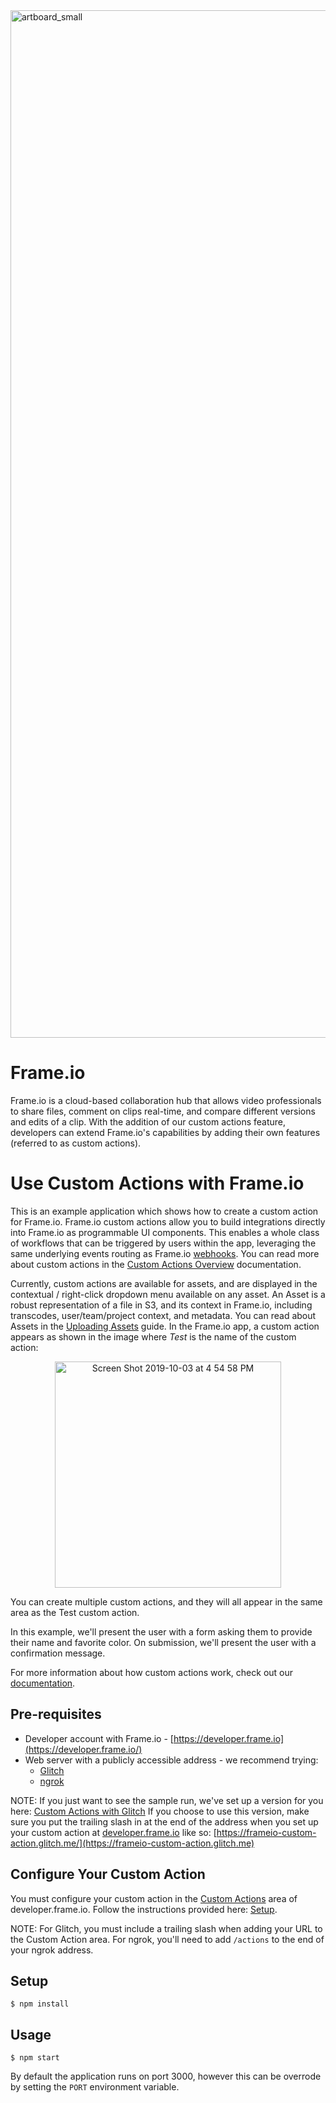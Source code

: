 <img width="1644" alt="artboard_small" src="https://user-images.githubusercontent.com/19295862/66240171-ba8dd280-e6b0-11e9-9ccf-573a4fc5961f.png">

# Frame.io 
Frame.io is a cloud-based collaboration hub that allows video professionals to share files, comment on clips real-time, and compare different versions and edits of a clip. With the addition of our custom actions feature, developers can extend Frame.io's capabilities by adding their own features (referred to as custom actions).

# Use Custom Actions with Frame.io

This is an example application which shows how to create a custom action for Frame.io. Frame.io custom actions allow you to build integrations directly into Frame.io as programmable UI components. This enables a whole class of workflows that can be triggered by users within the app, leveraging the same underlying events routing as Frame.io [webhooks](https://docs.frame.io/docs/webhooks). You can read more about custom actions in the [Custom Actions Overview](https://docs.frame.io/docs/uploading-assets) documentation.

Currently, custom actions are available for assets, and are displayed in the contextual / right-click dropdown menu available on any asset. An Asset is a robust representation of a file in S3, and its context in Frame.io, including transcodes, user/team/project context, and metadata. You can read about Assets in the [Uploading Assets](https://docs.frame.io/docs/uploading-assets) guide. In the Frame.io app, a custom action appears as shown in the image where *Test* is the name of the custom action: 

<p align="center"><img width="362" alt="Screen Shot 2019-10-03 at 4 54 58 PM" src="https://user-images.githubusercontent.com/19295862/66240029-3b989a00-e6b0-11e9-90fc-3d7cf91d346c.png"></p>

You can create multiple custom actions, and they will all appear in the same area as the Test custom action. 

In this example, we'll present the user with a form asking them to provide their name and favorite color. On submission, we'll present the user with a confirmation message.

For more information about how custom actions work, check out our [documentation](https://docs.frame.io/docs/custom-actions).

## Pre-requisites 

* Developer account with Frame.io - [https://developer.frame.io](https://developer.frame.io/)
* Web server with a publicly accessible address - we recommend trying: 
  * [Glitch](https://glitch.com/) 
  * [ngrok](https://https://ngrok.com/)

NOTE: If you just want to see the sample run, we've set up a version for you here: [Custom Actions with Glitch](https://glitch.com/~frameio-custom-action) If you choose to use this version, make sure you put the trailing slash in at the end of the address when you set up your custom action at [developer.frame.io](https://developer.frame.io) like so: [https://frameio-custom-action.glitch.me/](https://frameio-custom-action.glitch.me) 

## Configure Your Custom Action

You must configure your custom action in the [Custom Actions](https://developer.frame.io/actions/) area of developer.frame.io. Follow the instructions provided here: [Setup](https://docs.frame.io/docs/custom-actions#section-setup).

NOTE: For Glitch, you must include a trailing slash when adding your URL to the Custom Action area. For ngrok, you'll need to add ```/actions``` to the end of your ngrok address.

## Setup

```
$ npm install
```

## Usage

```
$ npm start
```

By default the application runs on port 3000, however this can be overrode by setting the `PORT` environment variable.


